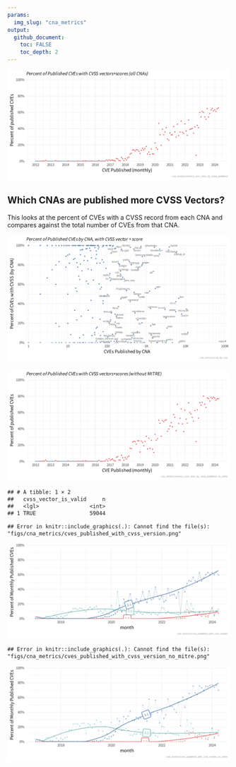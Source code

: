 ```yaml
---
params:
  img_slug: "cna_metrics"
output:
  github_document:
    toc: FALSE
    toc_depth: 2
---
```
















![cvss_by_published_monthly](figs/cna_metrics/metrics_over_time_by_total_published.png)

## Which CNAs are published more CVSS Vectors? 

This looks at the percent of CVEs with a CVSS record from each CNA and compares against the total number of CVEs from that CNA. 


![cvss_by_cna](figs/cna_metrics/cvss_by_cna.png)



![cvss_by_published_monthly_without_mitre](figs/cna_metrics/metrics_over_time_by_total_published_no_mitre.png)


```
## # A tibble: 1 × 2
##   cvss_vector_is_valid     n
##   <lgl>                <int>
## 1 TRUE                 59044
```



```
## Error in knitr::include_graphics(.): Cannot find the file(s): "figs/cna_metrics/cves_published_with_cvss_version.png"
```

![cves_published_with_cvss_version](figs/cna_metrics/cves_published_with_cvss_version.png)



```
## Error in knitr::include_graphics(.): Cannot find the file(s): "figs/cna_metrics/cves_published_with_cvss_version_no_mitre.png"
```

![cves_published_with_cvss_version_no_mitre](figs/cna_metrics/cves_published_with_cvss_version_no_mitre.png)

